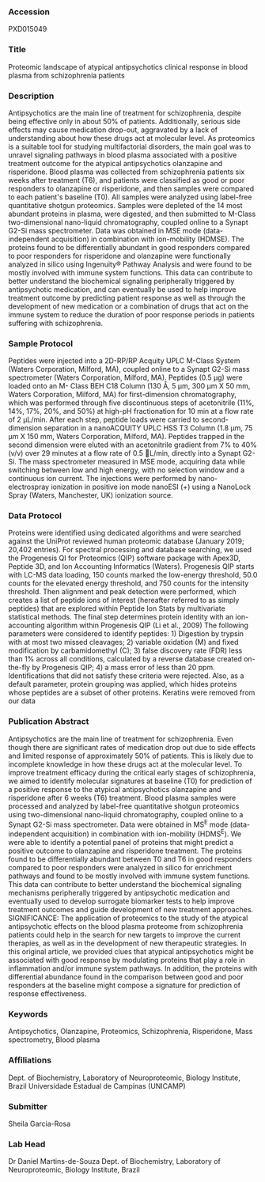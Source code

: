 ### Accession
PXD015049

### Title
Proteomic landscape of atypical antipsychotics clinical response in blood  plasma from schizophrenia patients

### Description
Antipsychotics are the main line of treatment for schizophrenia, despite being  effective only in about 50% of patients. Additionally, serious side effects may  cause medication drop-out, aggravated by a lack of understanding about how  these drugs act at molecular level. As proteomics is a suitable tool for  studying multifactorial disorders, the main goal was to unravel signaling  pathways in blood plasma associated with a positive treatment outcome for the  atypical antipsychotics olanzapine and risperidone. Blood plasma was collected  from schizophrenia patients six weeks after treatment (T6), and patients were  classified as good or poor responders to olanzapine or risperidone, and then  samples were compared to each patient's baseline (T0). All samples were  analyzed using label-free quantitative shotgun proteomics. Samples were  depleted of the 14 most abundant proteins in plasma, were digested, and then  submitted to M-Class two-dimensional nano-liquid chromatography, coupled online  to a Synapt G2-Si mass spectrometer. Data was obtained in MSE mode (data- independent acquisition) in combination with ion-mobility (HDMSE). The proteins  found to be differentially abundant in good responders compared to poor  responders for risperidone and olanzapine were functionally analyzed in silico  using Ingenuity® Pathway Analysis and were found to be mostly involved with  immune system functions. This data can contribute to better understand the  biochemical signaling peripherally triggered by antipsychotic medication, and  can eventually be used to help improve treatment outcome by predicting patient  response as well as through the development of new medication or a combination  of drugs that act on the immune system to reduce the duration of poor response  periods in patients suffering with schizophrenia.

### Sample Protocol
Peptides were injected into a 2D-RP/RP Acquity UPLC M-Class System (Waters  Corporation, Milford, MA), coupled online to a Synapt G2-Si mass spectrometer  (Waters Corporation, Milford, MA). Peptides (0.5 µg) were loaded onto an M- Class BEH C18 Column (130 Å, 5 µm, 300 µm X 50 mm, Waters Corporation, Milford,  MA) for first-dimension chromatography, which was performed through five  discontinuous steps of acetonitrile (11%, 14%, 17%, 20%, and 50%) at high-pH  fractionation for 10 min at a flow rate of 2 µL/min. After each step, peptide  loads were carried to second-dimension separation in a nanoACQUITY UPLC HSS T3  Column (1.8 µm, 75 µm X 150 mm, Waters Corporation, Milford, MA). Peptides  trapped in the second dimension were eluted with an acetonitrile gradient from  7% to 40% (v/v) over 29 minutes at a flow rate of 0.5 L/min, directly into a  Synapt G2-Si. The mass spectrometer measured in MSE mode, acquiring data while switching  between low and high energy, with no selection window and a continuous ion  current. The injections were performed by nano-electrospray ionization in  positive ion mode nanoESI (+) using a NanoLock Spray (Waters, Manchester, UK)  ionization source.

### Data Protocol
Proteins were identified using dedicated algorithms and were searched against  the UniProt reviewed human proteomic database (January 2019; 20,402 entries).  For spectral processing and database searching, we used the Progenesis QI for  Proteomics (QIP) software package with Apex3D, Peptide 3D, and Ion Accounting  Informatics (Waters). Progenesis QIP starts with LC-MS data loading, 150 counts  marked the low-energy threshold, 50.0 counts for the elevated energy threshold,  and 750 counts for the intensity threshold. Then alignment and peak detection  were performed, which creates a list of peptide ions of interest (hereafter  referred to as simply peptides) that are explored within Peptide Ion Stats by  multivariate statistical methods. The final step determines protein identity  with an ion-accounting algorithm within Progenesis QIP (Li et al., 2009) The  following parameters were considered to identify peptides: 1) Digestion by  trypsin with at most two missed cleavages; 2) variable oxidation (M) and fixed  modification by carbamidomethyl (C); 3) false discovery rate (FDR) less than 1%  across all conditions, calculated by a reverse database created on-the-fly by  Progenesis QIP; 4) a mass error of less than 20 ppm. Identifications that did  not satisfy these criteria were rejected. Also, as a default parameter, protein  grouping was applied, which hides proteins whose peptides are a subset of other  proteins. Keratins were removed from our data

### Publication Abstract
Antipsychotics are the main line of treatment for schizophrenia. Even though there are significant rates of medication drop out due to side effects and limited response of approximately 50% of patients. This is likely due to incomplete knowledge in how these drugs act at the molecular level. To improve treatment efficacy during the critical early stages of schizophrenia, we aimed to identify molecular signatures at baseline (T0) for prediction of a positive response to the atypical antipsychotics olanzapine and risperidone after 6&#xa0;weeks (T6) treatment. Blood plasma samples were processed and analyzed by label-free quantitative shotgun proteomics using two-dimensional nano-liquid chromatography, coupled online to a Synapt G2-Si mass spectrometer. Data were obtained in MS<sup>E</sup> mode (data-independent acquisition) in combination with ion-mobility (HDMS<sup>E</sup>). We were able to identify a potential panel of proteins that might predict a positive outcome to olanzapine and risperidone treatment. The proteins found to be differentially abundant between T0 and T6 in good responders compared to poor responders were analyzed in silico for enrichment pathways and found to be mostly involved with immune system functions. This data can contribute to better understand the biochemical signaling mechanisms peripherally triggered by antipsychotic medication and eventually used to develop surrogate biomarker tests to help improve treatment outcomes and guide development of new treatment approaches. SIGNIFICANCE: The application of proteomics to the study of the atypical antipsychotic effects on the blood plasma proteome from schizophrenia patients could help in the search for new targets to improve the current therapies, as well as in the development of new therapeutic strategies. In this original article, we provided clues that atypical antipsychotics might be associated with good response by modulating proteins that play a role in inflammation and/or immune system pathways. In addition, the proteins with differential abundance found in the comparison between good and poor responders at the baseline might compose a signature for prediction of response effectiveness.

### Keywords
Antipsychotics, Olanzapine, Proteomics, Schizophrenia, Risperidone, Mass spectrometry, Blood plasma

### Affiliations
Dept. of Biochemistry, Laboratory of Neuroproteomic, Biology Institute, Brazil
Universidade Estadual de Campinas (UNICAMP)

### Submitter
Sheila Garcia-Rosa

### Lab Head
Dr Daniel Martins-de-Souza
Dept. of Biochemistry, Laboratory of Neuroproteomic, Biology Institute, Brazil


